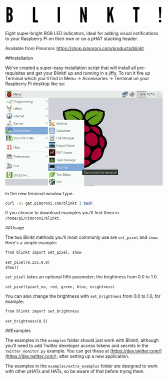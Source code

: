 ![Blinkt!](blinkt-logo.png)

Eight super-bright RGB LED indicators, ideal for adding visual notifications to your Raspberry Pi on their own or on a pHAT stacking header.

Available from Pimoroni: https://shop.pimoroni.com/products/blinkt

##Installation

We've created a super-easy installation script that will install all pre-requisites and get your Blinkt! up and running in a jiffy. To run it fire up Terminal which you'll find in Menu -> Accessories -> Terminal on your Raspberry Pi desktop like so:

![Finding the terminal](terminal.jpg)

In the new terminal window type:

```bash
curl -sS get.pimoroni.com/blinkt | bash
```

If you choose to download examples you'll find them in `/home/pi/Pimoroni/blinkt`.

##Usage

The two Blinkt methods you'll most commonly use are `set_pixel` and `show`. Here's a simple example:

```
from blinkt import set_pixel, show

set_pixel(0,255,0,0)
show()
```

`set_pixel` takes an optional fifth parameter; the brightness from 0.0 to 1.0.

`set_pixel(pixel_no, red, green, blue, brightness)`

You can also change the brightness with `set_brightness` from 0.0 to 1.0, for example:

```
from blinkt import set_brightness

set_brightness(0.5)
```

##Examples

The examples in the `examples` folder should just work with Blinkt!, although you'll need to add Twitter developer access tokens and secrets in the `twitter_monitor.py` example. You can get these at [https://dev.twitter.com/](https://dev.twitter.com/), after setting up a new application.

The examples in the `examples/extra_examples` folder are designed to work with other pHATs and HATs, so be aware of that before trying them.
